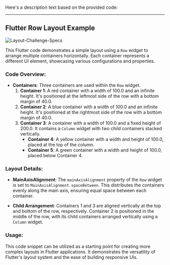 Here's a description text based on the provided code:

---

## Flutter Row Layout Example
![Layout-Challenge-Specs](https://github.com/Hasnain17/mi_card_flutter/assets/62245237/b8474471-8802-487e-b0e7-88a1519fa6b1)


This Flutter code demonstrates a simple layout using a `Row` widget to arrange multiple containers horizontally. Each container represents a different UI element, showcasing various configurations and properties.

### Code Overview:

- **Containers**: Three containers are used within the `Row` widget.
  1. **Container 1**: A red container with a width of 100.0 and an infinite height. It's positioned at the leftmost side of the row with a bottom margin of 40.0.
  2. **Container 2**: A blue container with a width of 100.0 and an infinite height. It's positioned at the rightmost side of the row with a bottom margin of 40.0.
  3. **Container 3**: A container with a width of 100.0 and a fixed height of 200.0. It contains a `Column` widget with two child containers stacked vertically.
      - **Container 4**: A yellow container with a width and height of 100.0, placed at the top of the column.
      - **Container 5**: A green container with a width and height of 100.0, placed below Container 4.

### Layout Details:

- **MainAxisAlignment**: The `mainAxisAlignment` property of the `Row` widget is set to `MainAxisAlignment.spaceBetween`. This distributes the containers evenly along the main axis, ensuring equal space between each container.

- **Child Arrangement**: Containers 1 and 3 are aligned vertically at the top and bottom of the row, respectively. Container 2 is positioned in the middle of the row, with its child containers arranged vertically using a `Column` widget.

### Usage:

This code snippet can be utilized as a starting point for creating more complex layouts in Flutter applications. It demonstrates the versatility of Flutter's layout system and the ease of building responsive UIs.


